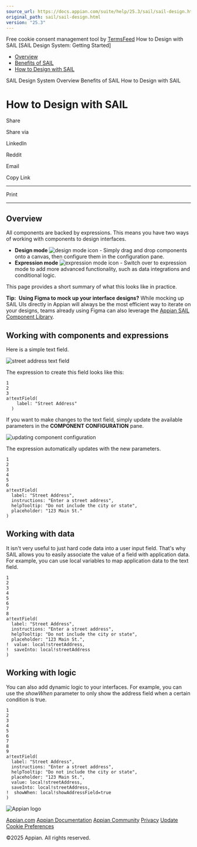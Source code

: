 ```yaml
---
source_url: https://docs.appian.com/suite/help/25.3/sail/sail-design.html
original_path: sail/sail-design.html
version: "25.3"
---
```


Free cookie consent management tool by [TermsFeed](https://www.termsfeed.com/) How to Design with SAIL \[SAIL Design System: Getting Started\]

-   [Overview](/suite/help/25.3/sail/sail-design-system-overview.html)
-   [Benefits of SAIL](/suite/help/25.3/sail/sail-benefits.html)
-   [How to Design with SAIL](#)

SAIL Design System Overview Benefits of SAIL How to Design with SAIL

# How to Design with SAIL

Share

Share via

LinkedIn

Reddit

Email

Copy Link

* * *

Print

* * *

## Overview

All components are backed by expressions. This means you have two ways of working with components to design interfaces.

-   **Design mode** ![design mode icon](../images/design-mode-icon.svg) - Simply drag and drop components onto a canvas, then configure them in the configuration pane.
-   **Expression mode** ![expression mode icon](../images/expression-mode-icon.svg) - Switch over to expression mode to add more advanced functionality, such as data integrations and conditional logic.

This page provides a short summary of what this looks like in practice.

**Tip:**  **Using Figma to mock up your interface designs?** While mocking up SAIL UIs directly in Appian will always be the most efficient way to iterate on your designs, teams already using Figma can also leverage the [Appian SAIL Component Library](https://www.figma.com/@appian).

## Working with components and expressions

Here is a simple text field.

![street address text field](ds-images/street_address.png)

The expression to create this field looks like this:

```
1
2
3
a!textField(
    label: "Street Address"
  )
```

If you want to make changes to the text field, simply update the available parameters in the **COMPONENT CONFIGURATION** pane.

![updating component configuration](ds-images/component_configuration_updates.png)

The expression automatically updates with the new parameters.

```
1
2
3
4
5
6
a!textField(
  label: "Street Address",
  instructions: "Enter a street address",
  helpTooltip: "Do not include the city or state",
  placeholder: "123 Main St."
)
```

## Working with data

It isn't very useful to just hard code data into a user input field. That's why SAIL allows you to easily associate the value of a field with application data. For example, you can use local variables to map application data to the text field.

```
1
2
3
4
5
6
7
8
a!textField(
  label: "Street Address",
  instructions: "Enter a street address",
  helpTooltip: "Do not include the city or state",
  placeholder: "123 Main St.",
!  value: local!streetAddress,
!  saveInto: local!streetAddress
)
```

## Working with logic

You can also add dynamic logic to your interfaces. For example, you can use the _showWhen_ parameter to only show the address field when a certain condition is true.

```
1
2
3
4
5
6
7
8
9
a!textField(
  label: "Street Address",
  instructions: "Enter a street address",
  helpTooltip: "Do not include the city or state",
  placeholder: "123 Main St.",
  value: local!streetAddress,
  saveInto: local!streetAddress,
!  showWhen: local!showAddressField=true
)
```

![Appian logo](../images/design-sys/logo-appian-white-rebrand.svg)

[Appian.com](https://www.appian.com/) [Appian Documentation](/suite/help/25.3/) [Appian Community](https://community.appian.com) [Privacy](https://appian.com/legal/privacy-information.html) [Update Cookie Preferences](#)
 

©2025 Appian. All rights reserved.